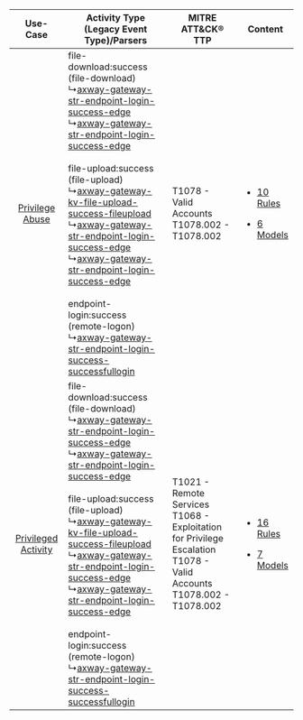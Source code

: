 |    Use-Case    | Activity Type (Legacy Event Type)/Parsers    | MITRE ATT&CK® TTP    | Content    |
|:----:| ---- | ---- | ---- |
|     [Privilege Abuse](../../../UseCases/uc_privilege_abuse.md)     |  file-download:success (file-download)<br> ↳[axway-gateway-str-endpoint-login-success-edge](Ps/pC_axwaygatewaystrendpointloginsuccessedge.md)<br> ↳[axway-gateway-str-endpoint-login-success-edge](Ps/pC_axwaygatewaystrendpointloginsuccessedge.md)<br><br> file-upload:success (file-upload)<br> ↳[axway-gateway-kv-file-upload-success-fileupload](Ps/pC_axwaygatewaykvfileuploadsuccessfileupload.md)<br> ↳[axway-gateway-str-endpoint-login-success-edge](Ps/pC_axwaygatewaystrendpointloginsuccessedge.md)<br> ↳[axway-gateway-str-endpoint-login-success-edge](Ps/pC_axwaygatewaystrendpointloginsuccessedge.md)<br><br> endpoint-login:success (remote-logon)<br> ↳[axway-gateway-str-endpoint-login-success-successfullogin](Ps/pC_axwaygatewaystrendpointloginsuccesssuccessfullogin.md)<br> | T1078 - Valid Accounts<br>T1078.002 - T1078.002<br>    | [<ul><li>10 Rules</li></ul><ul><li>6 Models</li></ul>](RM/r_m_axway_axway_gateway_Privilege_Abuse.md)     |
| [Privileged Activity](../../../UseCases/uc_privileged_activity.md) |  file-download:success (file-download)<br> ↳[axway-gateway-str-endpoint-login-success-edge](Ps/pC_axwaygatewaystrendpointloginsuccessedge.md)<br> ↳[axway-gateway-str-endpoint-login-success-edge](Ps/pC_axwaygatewaystrendpointloginsuccessedge.md)<br><br> file-upload:success (file-upload)<br> ↳[axway-gateway-kv-file-upload-success-fileupload](Ps/pC_axwaygatewaykvfileuploadsuccessfileupload.md)<br> ↳[axway-gateway-str-endpoint-login-success-edge](Ps/pC_axwaygatewaystrendpointloginsuccessedge.md)<br> ↳[axway-gateway-str-endpoint-login-success-edge](Ps/pC_axwaygatewaystrendpointloginsuccessedge.md)<br><br> endpoint-login:success (remote-logon)<br> ↳[axway-gateway-str-endpoint-login-success-successfullogin](Ps/pC_axwaygatewaystrendpointloginsuccesssuccessfullogin.md)<br> | T1021 - Remote Services<br>T1068 - Exploitation for Privilege Escalation<br>T1078 - Valid Accounts<br>T1078.002 - T1078.002<br> | [<ul><li>16 Rules</li></ul><ul><li>7 Models</li></ul>](RM/r_m_axway_axway_gateway_Privileged_Activity.md) |